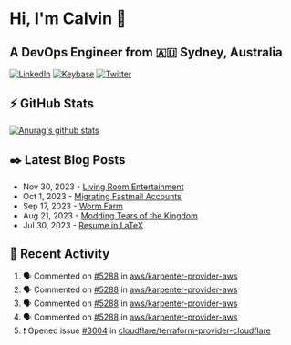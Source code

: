 # Hi, I'm Calvin 🍭
## A DevOps Engineer from 🇦🇺 Sydney, Australia</h3>

[![LinkedIn](https://img.shields.io/badge/-c–bui-0077B5?style=flat-square&labelColor=0077B5&logo=LinkedIn&logoColor=white)](https://www.linkedin.com/in/c-bui/)
[![Keybase](https://img.shields.io/badge/-calvinbui-ff6f21?style=flat-square&labelColor=ff6f21&logo=Keybase&logoColor=white)](https://keybase.io/calvinbui)
[![Twitter](https://img.shields.io/badge/-ASAPCalvin-1DA1F2?style=flat-square&labelColor=1DA1F2&logo=Twitter&logoColor=white)](https://twitter.com/ASAPCalvin)

<!-- https://github.com/rishavanand/github-profilinator -->
## ⚡ GitHub Stats
[![Anurag's github stats](https://github-readme-stats.vercel.app/api?username=calvinbui&count_private=true&hide_title=true)](https://github.com/anuraghazra/github-readme-stats)

<!-- https://github.com/gautamkrishnar/blog-post-workflow -->
## ✒️ Latest Blog Posts

<!-- BLOG-POST-LIST:START -->
- Nov 30, 2023 - [Living Room Entertainment](https://calvin.me/living-room-entertainment)
- Oct 1, 2023 - [Migrating Fastmail Accounts](https://calvin.me/migrating-fastmail-accounts)
- Sep 17, 2023 - [Worm Farm](https://calvin.me/worm-farm)
- Aug 21, 2023 - [Modding Tears of the Kingdom](https://calvin.me/modding-tears-of-the-kingdom)
- Jul 30, 2023 - [Resume in LaTeX](https://calvin.me/resume-in-latex)

<!-- BLOG-POST-LIST:END -->

## 🏃‍ Recent Activity

<!--START_SECTION:activity-->
1. 🗣 Commented on [#5288](https://github.com/aws/karpenter-provider-aws/issues/5288#issuecomment-1855236571) in [aws/karpenter-provider-aws](https://github.com/aws/karpenter-provider-aws)
2. 🗣 Commented on [#5288](https://github.com/aws/karpenter-provider-aws/issues/5288#issuecomment-1855229201) in [aws/karpenter-provider-aws](https://github.com/aws/karpenter-provider-aws)
3. 🗣 Commented on [#5288](https://github.com/aws/karpenter-provider-aws/issues/5288#issuecomment-1855223224) in [aws/karpenter-provider-aws](https://github.com/aws/karpenter-provider-aws)
4. 🗣 Commented on [#5288](https://github.com/aws/karpenter-provider-aws/issues/5288#issuecomment-1855166498) in [aws/karpenter-provider-aws](https://github.com/aws/karpenter-provider-aws)
5. ❗ Opened issue [#3004](https://github.com/cloudflare/terraform-provider-cloudflare/issues/3004) in [cloudflare/terraform-provider-cloudflare](https://github.com/cloudflare/terraform-provider-cloudflare)
<!--END_SECTION:activity-->
